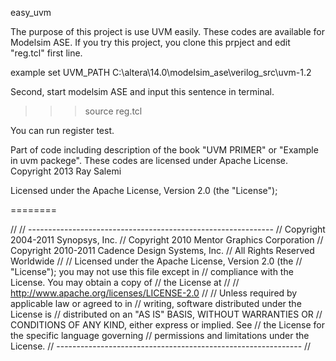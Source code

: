 easy_uvm

The purpose of this project is use UVM easily.
These codes are available for Modelsim ASE.
If you try this project, you clone this prpject and edit "reg.tcl" first line.

example 
set UVM_PATH C:\altera\14.0\modelsim_ase\verilog_src\uvm-1.2


Second, start modelsim ASE and input this sentence in terminal.
>>>source reg.tcl

You can run register test.

Part of code including description of the book "UVM PRIMER" or "Example in uvm packege".
These codes are licensed under Apache License.
   Copyright 2013 Ray Salemi

   Licensed under the Apache License, Version 2.0 (the "License");

========

// 
// -------------------------------------------------------------
//    Copyright 2004-2011 Synopsys, Inc.
//    Copyright 2010 Mentor Graphics Corporation
//    Copyright 2010-2011 Cadence Design Systems, Inc.
//    All Rights Reserved Worldwide
// 
//    Licensed under the Apache License, Version 2.0 (the
//    "License"); you may not use this file except in
//    compliance with the License.  You may obtain a copy of
//    the License at
// 
//        http://www.apache.org/licenses/LICENSE-2.0
// 
//    Unless required by applicable law or agreed to in
//    writing, software distributed under the License is
//    distributed on an "AS IS" BASIS, WITHOUT WARRANTIES OR
//    CONDITIONS OF ANY KIND, either express or implied.  See
//    the License for the specific language governing
//    permissions and limitations under the License.
// -------------------------------------------------------------
// 